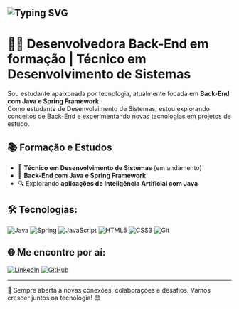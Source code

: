 
## ![Typing SVG](https://readme-typing-svg.herokuapp.com/?color=FF5733&size=24&center=true&vCenter=true&width=500&lines=Olá,+Eu+sou+Aguida+Cipriano!+👋;Bem-vindo(a)+ao+meu+GitHub!+🚀)




# 👩‍💻 Desenvolvedora Back-End em formação | Técnico em Desenvolvimento de Sistemas

Sou estudante apaixonada por tecnologia, atualmente focada em **Back-End com Java e Spring Framework**.  
Como estudante de Desenvolvimento de Sistemas, estou explorando conceitos de Back-End e experimentando novas tecnologias em projetos de estudo.  


## 📚 Formação e Estudos

- 🧠 **Técnico em Desenvolvimento de Sistemas** (em andamento)  
- 🌱 **Back-End com Java e Spring Framework**  
- 🔍 Explorando **aplicações de Inteligência Artificial com Java**


## 🛠️ Tecnologias:

![Java](https://img.shields.io/badge/java-%23ED8B00.svg?style=for-the-badge&logo=openjdk&logoColor=white) ![Spring](https://img.shields.io/badge/spring-%236DB33F.svg?style=for-the-badge&logo=spring&logoColor=white) ![JavaScript](https://img.shields.io/badge/JavaScript-F7DF1E?style=for-the-badge&logo=javascript&logoColor=black) ![HTML5](https://img.shields.io/badge/HTML5-E34F26?style=for-the-badge&logo=html5&logoColor=white) ![CSS3](https://img.shields.io/badge/CSS3-1572B6?style=for-the-badge&logo=css3&logoColor=white) ![Git](https://img.shields.io/badge/GIT-E44C30?style=for-the-badge&logo=git&logoColor=white) 


## 🌐 Me encontre por aí:
[![LinkedIn](https://img.shields.io/badge/LinkedIn-0077B5?style=for-the-badge&logo=linkedin&logoColor=white)](https://www.linkedin.com/in/aguida-cipriano-dev/)
[![GitHub](https://img.shields.io/badge/GitHub-100000?style=for-the-badge&logo=github&logoColor=white)](https://github.com/aguidacipriano)

---

💬 Sempre aberta a novas conexões, colaborações e desafios. Vamos crescer juntos na tecnologia! 😊







  
  


  
  









